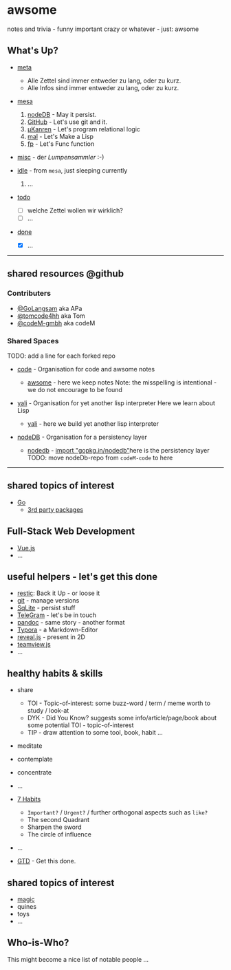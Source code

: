 # awsome
notes and trivia - funny important crazy or whatever - just: awsome

## What's Up?

- [meta](meta.md)
  - Alle Zettel sind immer entweder zu lang, oder zu kurz.
  - Alle Infos sind immer entweder zu lang, oder zu kurz.

- [mesa](mesa.md)
    1. [nodeDB](nodedb.md) - May it persist.
    1. [GitHub](github.md) - Let's use git and it.
    1. [µKanren](kanren.md) - Let's program relational logic
    1. [mal](mal.md) - Let's Make a Lisp
    1. [fp](fp.md) - Let's Func function

- [misc](misc.md) - der _Lumpensammler_ :-)

- [idle](idle.md) - from `mesa`, just sleeping currently
  1. ...

- [todo](todo.md)
  - [ ] welche Zettel wollen wir wirklich?
  - [ ] ...

- [done](done.md)
  - [x] ...

---
## shared resources @github

### Contributers
- [@GoLangsam](https.//githob.com/GoLangsam/) aka APa
- [@tomcode4hh](https://github.com/tomcode4hh/) aka Tom
- [@codeM-gmbh](https.//githob.com/codeM-gmbh/) aka codeM

### Shared Spaces
TODO: add a line for each forked repo

- [code](https.//githob.com/codeM-code/) - Organisation for code and awsome notes
  - [awsome](https.//githob.com/codeM-code/awsome) - here we keep notes
    Note: the misspelling is intentional - we do not encourage to be found

- [yali](https.//githob.com/go-yali/) - Organisation for yet another lisp interpreter
  Here we learn about Lisp
  - [yali](https.//githob.com/go-yali/yali) - here we build yet another lisp interpreter

- [nodeDB](https.//githob.com/go-nodedb/) - Organisation for a persistency layer
  - [nodedb](https.//githob.com/go-nodedb/nodedb) - [import "gopkg.in/nodedb"]()here is the persistency layer
    TODO: move nodeDb-repo from `codeM-code` to here

---
## shared topics of interest

- [Go](golang.md)
  - [3rd party packages](go.mod.md)


## Full-Stack Web Development
- [Vue.js](vue.md)
- ...

## useful helpers - let's get this done

- [restic](restic.md): Back it Up - or loose it
- [git](git.md) - manage versions
- [SqLite](sqlite.md) - persist stuff
- [TeleGram](telegram.md) - let's be in touch
- [pandoc](pandoc.md) - same story - another format
- [Typora](https.//Typora.io/) - a Markdown-Editor 
- [reveal.js](reveal.md) - present in 2D
- [teamview.js](teamview.md)
- ...

## healthy habits & skills 

- share
  - TOI - Topic-of-interest: some buzz-word / term / meme worth to study / look-at
  - DYK - Did You Know? suggests some info/article/page/book about some potential TOI - topic-of-interest
  - TIP - draw attention to some tool, book, habit ... 
- meditate
- contemplate
- concentrate

- ...

- [7 Habits](7habits.md)
  - `Important?` / `Urgent?` / further orthogonal aspects such as `like?`
  - The second Quadrant
  - Sharpen the sword
  - The circle of influence
- ...

- [GTD](gtd.md) - Get this done.


## shared topics of interest

- [magic](magic.md)
- quines
- toys
- ...

## Who-is-Who?
This might become a nice list of notable people ...
